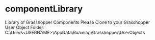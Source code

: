 # componentLibrary
Library of Grasshopper Components
Please Clone to your Grasshopper User Object Folder:
C:\Users\<USERNAME>\AppData\Roaming\Grasshopper\UserObjects
